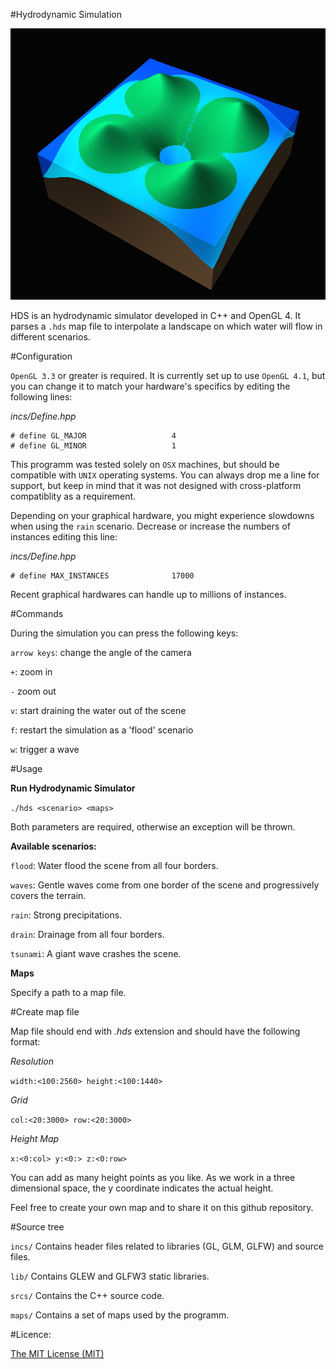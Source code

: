 #Hydrodynamic Simulation

![](screenshots/crater%20flood.png)

HDS is an hydrodynamic simulator developed in C++ and OpenGL 4. It parses a `.hds` map file to interpolate a landscape on which water will flow in different scenarios. 

#Configuration

`OpenGL 3.3` or greater is required. It is currently set up to use `OpenGL 4.1`, but you can change it to match your hardware's specifics by editing the following lines:

*incs/Define.hpp*

```
# define GL_MAJOR					4
# define GL_MINOR					1
```

This programm was tested solely on `OSX` machines, but should be compatible with `UNIX` operating systems. You can always drop me a line for support, but keep in mind that it was not designed with cross-platform compatiblity as a requirement.

Depending on your graphical hardware, you might experience slowdowns when using the `rain` scenario. Decrease or increase the numbers of instances editing this line:

*incs/Define.hpp*

```
# define MAX_INSTANCES				17000
```

Recent graphical hardwares can handle up to millions of instances.

#Commands

During the simulation you can press the following keys:

`arrow keys`: change the angle of the camera

`+`: zoom in

`-` zoom out

`v`: start draining the water out of the scene

`f`: restart the simulation as a 'flood' scenario

`w`: trigger a wave

#Usage

**Run Hydrodynamic Simulator**

`./hds <scenario> <maps>`

Both parameters are required, otherwise an exception will be thrown.

**Available scenarios:**

`flood`: Water flood the scene from all four borders.

`waves`: Gentle waves come from one border of the scene and progressively covers the terrain.

`rain`: Strong precipitations.

`drain`: Drainage from all four borders.

`tsunami`: A giant wave crashes the scene.

**Maps**

Specify a path to a map file.

#Create map file

Map file should end with *.hds* extension and should have the following format:

*Resolution*

`width:<100:2560> height:<100:1440>`

*Grid*

`col:<20:3000> row:<20:3000>`

*Height Map*

`x:<0:col> y:<0:> z:<0:row>`

You can add as many height points as you like. As we work in a three dimensional space, the y coordinate indicates the actual height.

Feel free to create your own map and to share it on this github repository.

#Source tree

`incs/`
Contains header files related to libraries (GL, GLM, GLFW) and source files.

`lib/`
Contains GLEW and GLFW3 static libraries.

`srcs/`
Contains the C++ source code.

`maps/`
Contains a set of maps used by the programm.

#Licence:

<a href="http://opensource.org/licenses/MIT" target="_blank">The MIT License (MIT)</a>
